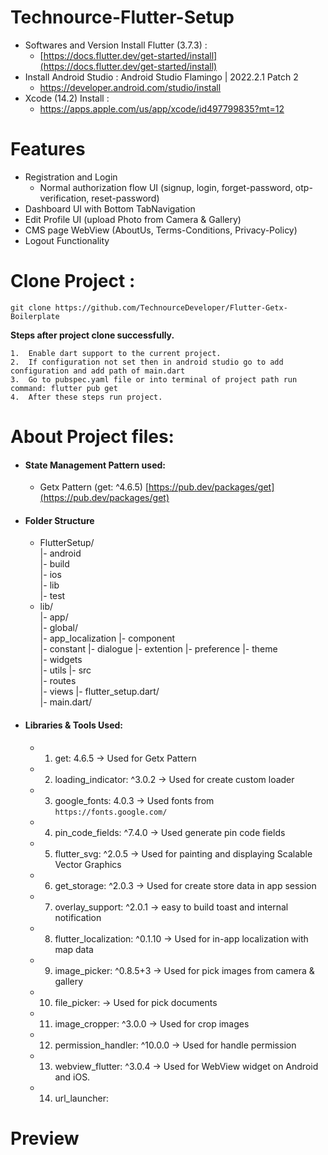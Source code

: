 # Technource-Flutter-Setup

- Softwares and Version Install Flutter (3.7.3) :
    - [https://docs.flutter.dev/get-started/install](https://docs.flutter.dev/get-started/install)
- Install Android Studio : Android Studio Flamingo | 2022.2.1 Patch 2
    - https://developer.android.com/studio/install
- Xcode (14.2) Install :
    - https://apps.apple.com/us/app/xcode/id497799835?mt=12

# Features

- Registration and Login
    - Normal authorization flow UI (signup, login, forget-password, otp-verification,
      reset-password)
- Dashboard UI with Bottom TabNavigation
- Edit Profile UI (upload Photo from Camera & Gallery)
- CMS page WebView (AboutUs, Terms-Conditions, Privacy-Policy)
- Logout Functionality

# Clone Project :

    git clone https://github.com/TechnourceDeveloper/Flutter-Getx-Boilerplate

**Steps after project clone successfully.**

	1.  Enable dart support to the current project.
	2.  If configuration not set then in android studio go to add configuration and add path of main.dart
	3.  Go to pubspec.yaml file or into terminal of project path run command: flutter pub get
	4.  After these steps run project.

# About Project files:

- #### State Management Pattern used:
    - Getx Pattern (get: ^4.6.5) [https://pub.dev/packages/get](https://pub.dev/packages/get)
- #### Folder Structure
  	 - FlutterSetup/  
  			|- android  
  			|- build  
  			|- ios  
  			|- lib  
  			|- test  
  	 - lib/  
  			|- app/  
  			|- global/  
  				   |- app_localization 
  				   |- component   
  				   |- constant
  				   |- dialogue
  				   |- extention
  				   |- preference
  				   |- theme  
  				   |- widgets  
  				   |- utils
  			|- src  
  					|- routes  
  					|- views
  			|- flutter_setup.dart/  
  			|- main.dart/ 

- #### Libraries & Tools Used:
  	 - 1.  get: 4.6.5
  			 -> Used for Getx Pattern
  	- 2.  loading_indicator: ^3.0.2
  			 -> Used for create custom loader
  	- 3.  google_fonts: 4.0.3
  			 -> Used fonts from `https://fonts.google.com/`
  	- 4.  pin_code_fields: ^7.4.0
  			 -> Used generate pin code fields
  	- 5.  flutter_svg: ^2.0.5
  			 -> Used for painting and displaying Scalable Vector Graphics
  	- 6.  get_storage: ^2.0.3
  			 -> Used for create store data in app session	
  	- 7.  overlay_support: ^2.0.1
  			 -> easy to build toast and internal notification	
  	- 8.  flutter_localization: ^0.1.10
  			 -> Used for in-app localization with map data
  	- 9.  image_picker: ^0.8.5+3
  			 -> Used for pick images from camera & gallery
  	- 10.  file_picker: 
  			 -> Used for pick documents	
  	- 11.  image_cropper: ^3.0.0
  			 -> Used for crop images
  	- 12.  permission_handler: ^10.0.0
  			 -> Used for handle permission
  	- 13.  webview_flutter: ^3.0.4
  			 -> Used for WebView widget on Android and iOS.
  	- 14.  url_launcher:

# Preview


